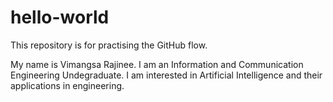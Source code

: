 # hello-world
This repository is for practising the GitHub flow.

My name is Vimangsa Rajinee. 
I am an Information and Communication Engineering Undegraduate. 
I am interested in Artificial Intelligence and their applications in engineering.
